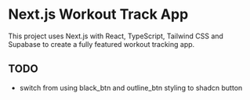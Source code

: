 # Next.js Workout Track App

This project uses Next.js with React, TypeScript, Tailwind CSS and Supabase to create a fully featured workout tracking app.

## TODO
- switch from using black_btn and outline_btn styling to shadcn button
